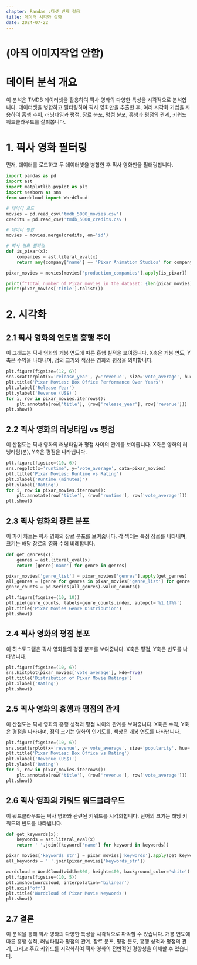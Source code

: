 ```yaml
---
chapter: Pandas :다섯 번째 걸음
title: 데이터 시각화 심화
date: 2024-07-22
---
```

# (아직 이미지작업 안함)
# 데이터 분석 개요

이 분석은 TMDB 데이터셋을 활용하여 픽사 영화의 다양한 특성을 시각적으로 분석합니다. 데이터셋을 병합하고 필터링하여 픽사 영화만을 추출한 후, 여러 시각화 기법을 사용하여 흥행 추이, 러닝타임과 평점, 장르 분포, 평점 분포, 흥행과 평점의 관계, 키워드 워드클라우드를 살펴봅니다.

# 1. 픽사 영화 필터링

먼저, 데이터를 로드하고 두 데이터셋을 병합한 후 픽사 영화만을 필터링합니다.

```python
import pandas as pd
import ast
import matplotlib.pyplot as plt
import seaborn as sns
from wordcloud import WordCloud

# 데이터 로드
movies = pd.read_csv('tmdb_5000_movies.csv')
credits = pd.read_csv('tmdb_5000_credits.csv')

# 데이터 병합
movies = movies.merge(credits, on='id')

# 픽사 영화 필터링
def is_pixar(x):
    companies = ast.literal_eval(x)
    return any(company['name'] == 'Pixar Animation Studios' for company in companies)

pixar_movies = movies[movies['production_companies'].apply(is_pixar)]

print(f"Total number of Pixar movies in the dataset: {len(pixar_movies)}")
print(pixar_movies['title'].tolist())
```

# 2. 시각화

## 2.1 픽사 영화의 연도별 흥행 추이

이 그래프는 픽사 영화의 개봉 연도에 따른 흥행 실적을 보여줍니다. X축은 개봉 연도, Y축은 수익을 나타내며, 점의 크기와 색상은 영화의 평점을 의미합니다.

```python
plt.figure(figsize=(12, 6))
sns.scatterplot(x='release_year', y='revenue', size='vote_average', hue='vote_average', data=pixar_movies)
plt.title('Pixar Movies: Box Office Performance Over Years')
plt.xlabel('Release Year')
plt.ylabel('Revenue (US$)')
for i, row in pixar_movies.iterrows():
    plt.annotate(row['title'], (row['release_year'], row['revenue']))
plt.show()
```

## 2.2 픽사 영화의 러닝타임 vs 평점

이 산점도는 픽사 영화의 러닝타임과 평점 사이의 관계를 보여줍니다. X축은 영화의 러닝타임(분), Y축은 평점을 나타냅니다.

```python
plt.figure(figsize=(10, 6))
sns.regplot(x='runtime', y='vote_average', data=pixar_movies)
plt.title('Pixar Movies: Runtime vs Rating')
plt.xlabel('Runtime (minutes)')
plt.ylabel('Rating')
for i, row in pixar_movies.iterrows():
    plt.annotate(row['title'], (row['runtime'], row['vote_average']))
plt.show()
```

## 2.3 픽사 영화의 장르 분포

이 파이 차트는 픽사 영화의 장르 분포를 보여줍니다. 각 섹터는 특정 장르를 나타내며, 크기는 해당 장르의 영화 수에 비례합니다.

```python
def get_genres(x):
    genres = ast.literal_eval(x)
    return [genre['name'] for genre in genres]

pixar_movies['genre_list'] = pixar_movies['genres'].apply(get_genres)
all_genres = [genre for genres in pixar_movies['genre_list'] for genre in genres]
genre_counts = pd.Series(all_genres).value_counts()

plt.figure(figsize=(10, 10))
plt.pie(genre_counts, labels=genre_counts.index, autopct='%1.1f%%')
plt.title('Pixar Movies Genre Distribution')
plt.show()
```

## 2.4 픽사 영화의 평점 분포

이 히스토그램은 픽사 영화들의 평점 분포를 보여줍니다. X축은 평점, Y축은 빈도를 나타냅니다.

```python
plt.figure(figsize=(10, 6))
sns.histplot(pixar_movies['vote_average'], kde=True)
plt.title('Distribution of Pixar Movie Ratings')
plt.xlabel('Rating')
plt.show()
```

## 2.5 픽사 영화의 흥행과 평점의 관계

이 산점도는 픽사 영화의 흥행 성적과 평점 사이의 관계를 보여줍니다. X축은 수익, Y축은 평점을 나타내며, 점의 크기는 영화의 인기도를, 색상은 개봉 연도를 나타냅니다.

```python
plt.figure(figsize=(10, 6))
sns.scatterplot(x='revenue', y='vote_average', size='popularity', hue='release_year', data=pixar_movies)
plt.title('Pixar Movies: Box Office vs Rating')
plt.xlabel('Revenue (US$)')
plt.ylabel('Rating')
for i, row in pixar_movies.iterrows():
    plt.annotate(row['title'], (row['revenue'], row['vote_average']))
plt.show()
```

## 2.6 픽사 영화의 키워드 워드클라우드

이 워드클라우드는 픽사 영화와 관련된 키워드를 시각화합니다. 단어의 크기는 해당 키워드의 빈도를 나타냅니다.

```python
def get_keywords(x):
    keywords = ast.literal_eval(x)
    return ' '.join([keyword['name'] for keyword in keywords])

pixar_movies['keywords_str'] = pixar_movies['keywords'].apply(get_keywords)
all_keywords = ' '.join(pixar_movies['keywords_str'])

wordcloud = WordCloud(width=800, height=400, background_color='white').generate(all_keywords)
plt.figure(figsize=(10, 5))
plt.imshow(wordcloud, interpolation='bilinear')
plt.axis('off')
plt.title('Wordcloud of Pixar Movie Keywords')
plt.show()
```

## 2.7 결론

이 분석을 통해 픽사 영화의 다양한 특성을 시각적으로 파악할 수 있습니다. 개봉 연도에 따른 흥행 실적, 러닝타임과 평점의 관계, 장르 분포, 평점 분포, 흥행 성적과 평점의 관계, 그리고 주요 키워드를 시각화하여 픽사 영화의 전반적인 경향성을 이해할 수 있습니다.